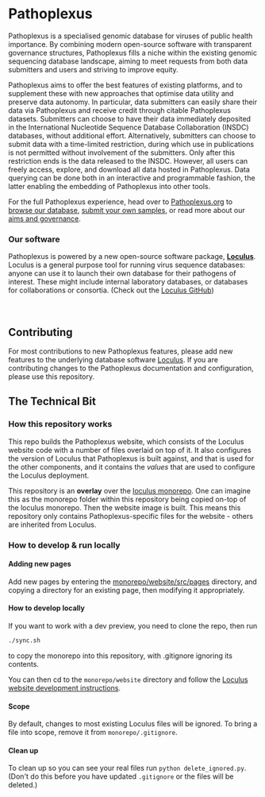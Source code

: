# Pathoplexus

Pathoplexus is a specialised genomic database for viruses of public health importance. By combining modern open-source software with transparent governance structures, Pathoplexus fills a niche within the existing genomic sequencing database landscape, aiming to meet requests from both data submitters and users and striving to improve equity. 

Pathoplexus aims to offer the best features of existing platforms, and to supplement these with new approaches that optimise data utility and preserve data autonomy. In particular, data submitters can easily share their data via Pathoplexus and receive credit through citable Pathoplexus datasets. Submitters can choose to have their data immediately deposited in the International Nucleotide Sequence Database Collaboration (INSDC) databases, without additional effort. Alternatively, submitters can choose to submit data with a time-limited restriction, during which use in publications is not permitted without involvement of the submitters. Only after this restriction ends is the data released to the INSDC. However, all users can freely access, explore, and download all data hosted in Pathoplexus. Data querying can be done both in an interactive and programmable fashion, the latter enabling the embedding of Pathoplexus into other tools. 

For the full Pathoplexus experience, head over to [Pathoplexus.org](https://pathoplexus.org/) to [browse our database](https://pathoplexus.org/organism-selector/search), [submit your own samples](https://pathoplexus.org/docs/how-to/upload_sequences), or read more about our [aims and governance](https://pathoplexus.org/about).

### Our software
Pathoplexus is powered by a new open-source software package, **[Loculus](https://loculus.org)**. Loculus is a general purpose tool for running virus sequence databases: anyone can use it to launch their own database for their pathogens of interest. These might include internal laboratory databases, or databases for collaborations or consortia. (Check out the [Loculus GitHub](https://github.com/loculus-project/loculus))
<br>
<br>
<br>

## Contributing

For most contributions to new Pathoplexus features, please add new features to the underlying database software [Loculus](https://github.com/loculus-project/loculus). If you are contributing changes to the Pathoplexus documentation and configuration, please use this repository.

## The Technical Bit

### How this repository works
This repo builds the Pathoplexus website, which consists of the Loculus website code with a number of files overlaid on top of it. It also configures the version of Loculus that Pathoplexus is built against, and that is used for the other components,  and it contains the _values_ that are used to configure the Loculus deployment.

This repository is an **overlay** over the [loculus monorepo](https://github.com/loculus-project/loculus). One can imagine this as the monorepo folder within this repository being copied on-top of the loculus monorepo. Then the website image is built. This means this repository only contains Pathoplexus-specific files for the website - others are inherited from Loculus.

### How to develop & run locally

#### Adding new pages

Add new pages by entering the [monorepo/website/src/pages](./monorepo/website/src/pages) directory, and copying a directory for an existing page, then modifying it appropriately.

#### How to develop locally

If you want to work with a dev preview, you need to clone the repo, then run

```bash
./sync.sh
```

to copy the monorepo into this repository, with .gitignore ignoring its contents.

You can then cd to the `monorepo/website` directory and follow the [Loculus website development instructions](https://github.com/loculus-project/loculus/blob/main/website/README.md).


#### Scope

By default, changes to most existing Loculus files will be ignored.
To bring a file into scope, remove it from `monorepo/.gitignore`.

#### Clean up

To clean up so you can see your real files run `python delete_ignored.py`. (Don't do this before you have updated `.gitignore` or the files will be deleted.)

